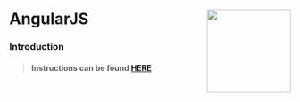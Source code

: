 # AngularJS <img align="right" src="https://github.com/Learning-Fuze/prototypes_C9.17/blob/assets/assets/images/logos/LF_LOGO.png?raw=true" width="150">
### Introduction

>#### Instructions can be found <a href="http://learning-fuze.github.io/prototypes_C9.17/#/AngularJS-Intro" target="_blank">HERE</a>